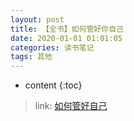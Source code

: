 ```yaml
---
layout: post
title: 【全书】如何管好你自己
date: 2020-01-01 01:01:05
categories: 读书笔记
tags: 其他
---
```

* content
{:toc}

> link: [如何管好自己](https://mubu.com/doc/1I3v2_bx80)